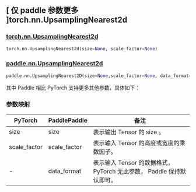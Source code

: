 ## [ 仅 paddle 参数更多 ]torch.nn.UpsamplingNearest2d

### [torch.nn.UpsamplingNearest2d](https://pytorch.org/docs/stable/generated/torch.nn.UpsamplingNearest2d.html?highlight=upsampl#torch.nn.UpsamplingNearest2d)

```python
torch.nn.UpsamplingNearest2d(size=None, scale_factor=None)
```

### [paddle.nn.UpsamplingNearest2d](https://www.paddlepaddle.org.cn/documentation/docs/zh/develop/api/paddle/nn/UpsamplingNearest2D_cn.html)

```python
paddle.nn.UpsamplingNearest2D(size=None,scale_factor=None, data_format='NCHW',name=None)
```

其中 Paddle 相比 PyTorch 支持更多其他参数，具体如下：
### 参数映射
| PyTorch       | PaddlePaddle | 备注                                                   |
| ------------- | ------------ | ------------------------------------------------------ |
| size          | size         | 表示输出 Tensor 的 size 。                                     |
| scale_factor           | scale_factor            | 表示输入 Tensor 的高度或宽度的乘数因子。               |
| -           | data_format           | 表示输入 Tensor 的数据格式， PyTorch 无此参数， Paddle 保持默认即可。               |
